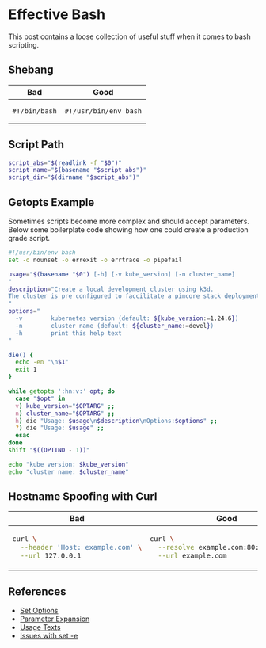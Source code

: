 # Effective Bash

This post contains a loose collection of useful stuff when it comes to bash
scripting.

## Shebang

<table><thead><tr><th>Bad</th><th>Good</th></tr></thead><tbody><tr><td>

```shell
#!/bin/bash
```

</td><td>

```shell
#!/usr/bin/env bash
```

</td></tr></tbody></table>

## Script Path

```bash
script_abs="$(readlink -f "$0")"
script_name="$(basename "$script_abs")"
script_dir="$(dirname "$script_abs")"
```

## Getopts Example

Sometimes scripts become more complex and should accept parameters.
Below some boilerplate code showing how one could create a production
grade script.

```bash
#!/usr/bin/env bash
set -o nounset -o errexit -o errtrace -o pipefail

usage="$(basename "$0") [-h] [-v kube_version] [-n cluster_name]
"
description="Create a local development cluster using k3d.
The cluster is pre configured to faccilitate a pimcore stack deployment.
"
options="
  -v        kubernetes version (default: ${kube_version:=1.24.6})
  -n        cluster name (default: ${cluster_name:=devel})
  -h        print this help text
"

die() {
  echo -en "\n$1"
  exit 1
}

while getopts ':hn:v:' opt; do
  case "$opt" in
  v) kube_version="$OPTARG" ;;
  n) cluster_name="$OPTARG" ;;
  h) die "Usage: $usage\n$description\nOptions:$options" ;;
  ?) die "Usage: $usage" ;;
  esac
done
shift "$((OPTIND - 1))"

echo "kube version: $kube_version"
echo "cluster name: $cluster_name"

```

## Hostname Spoofing with Curl

<table><thead><tr><th>Bad</th><th>Good</th></tr></thead><tbody><tr><td>

```bash
curl \
  --header 'Host: example.com' \
  --url 127.0.0.1
```

</td><td>

```bash
curl \
  --resolve example.com:80:127.0.0.1 \
  --url example.com
```

</td></tr></tbody></table>

## References

- [Set Options](http://www.linuxcommand.org/lc3_man_pages/seth.html)
- [Parameter Expansion](https://pubs.opengroup.org/onlinepubs/9699919799/utilities/V3_chap02.html#tag_18_06_02)
- [Usage Texts](https://pubs.opengroup.org/onlinepubs/9699919799/basedefs/V1_chap12.html#tag_12_01)
- [Issues with set -e](https://mywiki.wooledge.org/BashFAQ/105)
